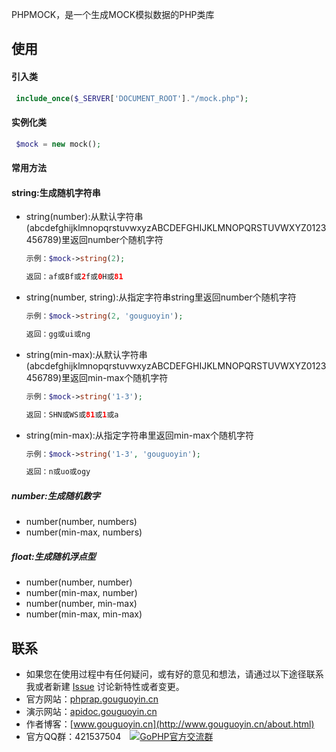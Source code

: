 PHPMOCK，是一个生成MOCK模拟数据的PHP类库
## 使用
#### 引入类
 
 ```php
  include_once($_SERVER['DOCUMENT_ROOT']."/mock.php");
 ```
     
#### 实例化类
 
 ```php
  $mock = new mock();
 ```
 
#### 常用方法
 
#### string:生成随机字符串
    
- string(number):从默认字符串(abcdefghijklmnopqrstuvwxyzABCDEFGHIJKLMNOPQRSTUVWXYZ0123456789)里返回number个随机字符

    ```php
    示例：$mock->string(2);
    ```
     
    ```php
    返回：af或Bf或2f或0H或81
    ```
- string(number, string):从指定字符串string里返回number个随机字符

    ```php
    示例：$mock->string(2, 'gouguoyin');
    ```
     
    ```php
    返回：gg或ui或ng
    ```
         
- string(min-max):从默认字符串(abcdefghijklmnopqrstuvwxyzABCDEFGHIJKLMNOPQRSTUVWXYZ0123456789)里返回min-max个随机字符

    ```php
    示例：$mock->string('1-3');
    ```
     
    ```php
    返回：SHN或WS或81或1或a
    ```
- string(min-max):从指定字符串里返回min-max个随机字符

    ```php
    示例：$mock->string('1-3', 'gouguoyin');
    ```
     
    ```php
    返回：n或uo或ogy
    ```    
##### number:生成随机数字
    
- number(number, numbers)
- number(min-max, numbers)
    
##### float:生成随机浮点型
    
- number(number, number)
- number(min-max, number)
- number(number, min-max)
- number(min-max, min-max)
    
## 联系

- 如果您在使用过程中有任何疑问，或有好的意见和想法，请通过以下途径联系我或者新建 [Issue](https://github.com/gouguoyin/phprap/issues)  讨论新特性或者变更。
- 官方网站：[phprap.gouguoyin.cn](http://phprap.gouguoyin.cn)
- 演示网站：[apidoc.gouguoyin.cn](http://apidoc.gouguoyin.cn)
- 作者博客：[www.gouguoyin.cn](http://www.gouguoyin.cn/about.html)
- 官方QQ群：421537504 <a style="margin-left:10px" target="_blank" href="http://shang.qq.com/wpa/qunwpa?idkey=d49826b55d1759513ce5d68253b3f0589b227587edf87059aa08125e620b73c0"><img border="0" src="http://pub.idqqimg.com/wpa/images/group.png" alt="GoPHP官方交流群" title="GoPHP官方交流群"></a>



    
